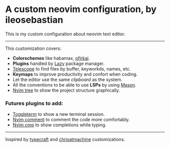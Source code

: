 # A custom neovim configuration, by ileosebastian
This is my custom configuration about neovim text editor.

----

This customization covers:
- **Colorschemes** like habamax, [ofirkai](https://github.com/ofirgall/ofirkai.nvim).
- **Plugins** handled by [Lazy](https://github.com/folke/lazy.nvim) package manager.
- [Telescope](https://github.com/nvim-telescope/telescope.nvim) to find files by buffer, keyworkds, names, etc.
- **Keymaps** to improve productivity and confort when coding.
- Let the editor use the same *clipboard* as the system.
- All the conventions to be able to use **LSPs** by using [Mason](https://github.com/williamboman/mason.nvim).
- [Nvim tree](https://github.com/nvim-tree/nvim-tree.lua) to show the project structure graphically.

### Futures plugins to add:
- [Toggleterm](https://github.com/akinsho/toggleterm.nvim) to show a new terminal session.
- [Nvim comment](https://github.com/terrortylor/nvim-comment) to comment the code more comfortably.
- [Nvim cmp](https://github.com/hrsh7th/nvim-cmp) to show completions while typing.


-----

Inspired by [typecraft](https://www.youtube.com/@typecraft_dev) and [chrisatmachine](https://www.youtube.com/@chrisatmachine) customizations.